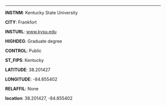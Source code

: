 
---
**INSTNM**: Kentucky State University

**CITY**: Frankfort

**INSTURL**: www.kysu.edu

**HIGHDEG**: Graduate degree

**CONTROL**: Public

**ST_FIPS**: Kentucky

**LATITUDE**: 38.201427

**LONGITUDE**: -84.855402

**RELAFFIL**: None

**location**: 38.201427, -84.855402